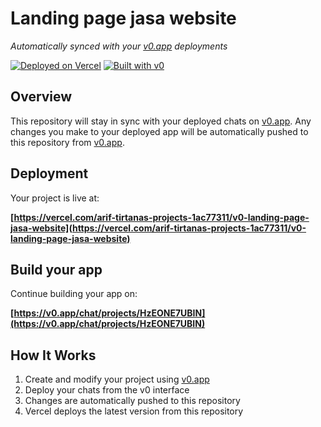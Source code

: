 # Landing page jasa website

*Automatically synced with your [v0.app](https://v0.app) deployments*

[![Deployed on Vercel](https://img.shields.io/badge/Deployed%20on-Vercel-black?style=for-the-badge&logo=vercel)](https://vercel.com/arif-tirtanas-projects-1ac77311/v0-landing-page-jasa-website)
[![Built with v0](https://img.shields.io/badge/Built%20with-v0.app-black?style=for-the-badge)](https://v0.app/chat/projects/HzEONE7UBIN)

## Overview

This repository will stay in sync with your deployed chats on [v0.app](https://v0.app).
Any changes you make to your deployed app will be automatically pushed to this repository from [v0.app](https://v0.app).

## Deployment

Your project is live at:

**[https://vercel.com/arif-tirtanas-projects-1ac77311/v0-landing-page-jasa-website](https://vercel.com/arif-tirtanas-projects-1ac77311/v0-landing-page-jasa-website)**

## Build your app

Continue building your app on:

**[https://v0.app/chat/projects/HzEONE7UBIN](https://v0.app/chat/projects/HzEONE7UBIN)**

## How It Works

1. Create and modify your project using [v0.app](https://v0.app)
2. Deploy your chats from the v0 interface
3. Changes are automatically pushed to this repository
4. Vercel deploys the latest version from this repository
